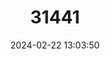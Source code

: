 ---
title: "31441"
category: "Vatica heteroptera"
draft: false
date: 2024-02-22 13:03:50
languages:
  Malay: ["Resak Gunung"]
---